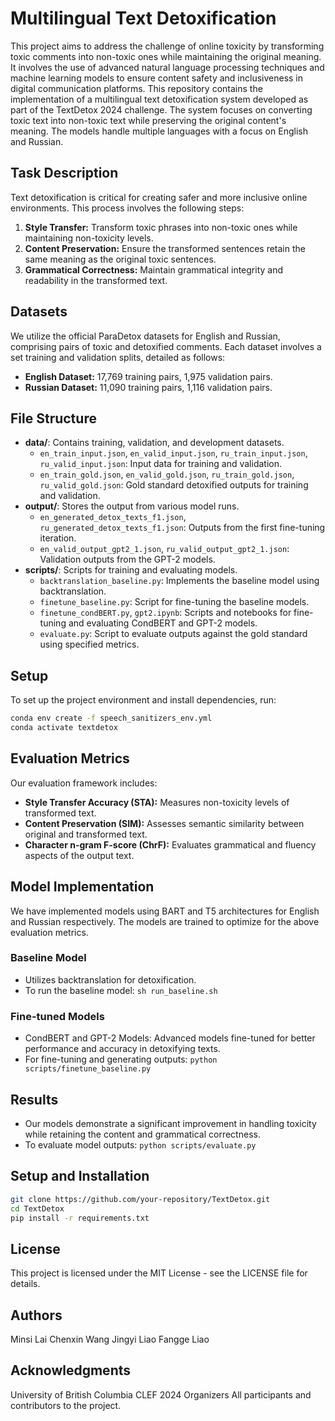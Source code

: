 # Multilingual Text Detoxification

This project aims to address the challenge of online toxicity by transforming toxic comments into non-toxic ones while maintaining the original meaning. It involves the use of advanced natural language processing techniques and machine learning models to ensure content safety and inclusiveness in digital communication platforms.
This repository contains the implementation of a multilingual text detoxification system developed as part of the TextDetox 2024 challenge. The system focuses on converting toxic text into non-toxic text while preserving the original content's meaning. The models handle multiple languages with a focus on English and Russian.

## Task Description

Text detoxification is critical for creating safer and more inclusive online environments. This process involves the following steps:
1. **Style Transfer:** Transform toxic phrases into non-toxic ones while maintaining non-toxicity levels.
2. **Content Preservation:** Ensure the transformed sentences retain the same meaning as the original toxic sentences.
3. **Grammatical Correctness:** Maintain grammatical integrity and readability in the transformed text.

## Datasets

We utilize the official ParaDetox datasets for English and Russian, comprising pairs of toxic and detoxified comments. Each dataset involves a set training and validation splits, detailed as follows:

- **English Dataset:** 17,769 training pairs, 1,975 validation pairs.
- **Russian Dataset:** 11,090 training pairs, 1,116 validation pairs.

## File Structure

- **data/**: Contains training, validation, and development datasets.
  - `en_train_input.json`, `en_valid_input.json`, `ru_train_input.json`, `ru_valid_input.json`: Input data for training and validation.
  - `en_train_gold.json`, `en_valid_gold.json`, `ru_train_gold.json`, `ru_valid_gold.json`: Gold standard detoxified outputs for training and validation.
- **output/**: Stores the output from various model runs.
  - `en_generated_detox_texts_f1.json`, `ru_generated_detox_texts_f1.json`: Outputs from the first fine-tuning iteration.
  - `en_valid_output_gpt2_1.json`, `ru_valid_output_gpt2_1.json`: Validation outputs from the GPT-2 models.
- **scripts/**: Scripts for training and evaluating models.
  - `backtranslation_baseline.py`: Implements the baseline model using backtranslation.
  - `finetune_baseline.py`: Script for fine-tuning the baseline models.
  - `finetune_condBERT.py`, `gpt2.ipynb`: Scripts and notebooks for fine-tuning and evaluating CondBERT and GPT-2 models.
  - `evaluate.py`: Script to evaluate outputs against the gold standard using specified metrics.

## Setup

To set up the project environment and install dependencies, run:

```bash
conda env create -f speech_sanitizers_env.yml
conda activate textdetox
```






## Evaluation Metrics

Our evaluation framework includes:
- **Style Transfer Accuracy (STA):** Measures non-toxicity levels of transformed text.
- **Content Preservation (SIM):** Assesses semantic similarity between original and transformed text.
- **Character n-gram F-score (ChrF):** Evaluates grammatical and fluency aspects of the output text.

## Model Implementation

We have implemented models using BART and T5 architectures for English and Russian respectively. The models are trained to optimize for the above evaluation metrics.

### Baseline Model

- Utilizes backtranslation for detoxification.
- To run the baseline model: `sh run_baseline.sh`

### Fine-tuned Models

- CondBERT and GPT-2 Models: Advanced models fine-tuned for better performance and accuracy in detoxifying texts.
- For fine-tuning and generating outputs: `python scripts/finetune_baseline.py`

## Results

- Our models demonstrate a significant improvement in handling toxicity while retaining the content and grammatical correctness.
- To evaluate model outputs: `python scripts/evaluate.py`

## Setup and Installation

```bash
git clone https://github.com/your-repository/TextDetox.git
cd TextDetox
pip install -r requirements.txt
```

## License

This project is licensed under the MIT License - see the LICENSE file for details.

## Authors

Minsi Lai
Chenxin Wang
Jingyi Liao
Fangge Liao

## Acknowledgments

University of British Columbia
CLEF 2024 Organizers
All participants and contributors to the project.
